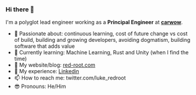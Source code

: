 ### Hi there 👋

I'm a polyglot lead engineer working as a **Principal Engineer** at **[carwow](http://github.com/carwow)**. 

- 🌝  Passionate about: continuous learning, cost of future change vs cost of build, building and growing developers, avoiding dogmatism, building software that adds value
- 🚧  Currently learning: Machine Learning, Rust and Unity (when I find the time)
- 📓  My website/blog: [red-root.com](http://red-root.com)
- 📜  My experience: [Linkedin](https://www.linkedin.com/in/redroot/)
- 📫  How to reach me: twitter.com/luke_redroot
- 😎  Pronouns: He/Him
